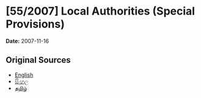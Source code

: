 # [55/2007] Local Authorities (Special Provisions)

**Date:** 2007-11-16

## Original Sources

- [English](https://documents.gov.lk/view/acts/2007/11/55-2007_E.pdf)
- [සිංහල](https://documents.gov.lk/view/acts/2007/11/55-2007_S.pdf)
- [தமிழ்](https://documents.gov.lk/view/acts/2007/11/55-2007_T.pdf)
